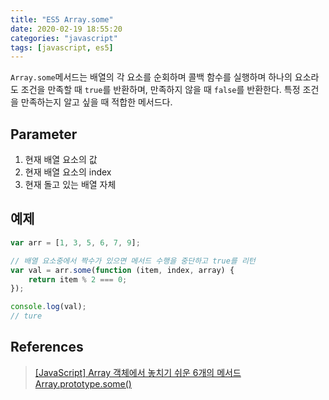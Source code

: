 ```yaml
---
title: "ES5 Array.some"
date: 2020-02-19 18:55:20
categories: "javascript"
tags: [javascript, es5]
---
```


`Array.some`메서드는 배열의 각 요소를 순회하며 콜백 함수를 실행하며 하나의 요소라도 조건을 만족할 때 `true`를 반환하며, 만족하지 않을 때 `false`를 반환한다. 특정 조건을 만족하는지 알고 싶을 때 적합한 메서드다.

<!-- more -->

## Parameter

1. 현재 배열 요소의 값
2. 현재 배열 요소의 index
3. 현재 돌고 있는 배열 자체

## 예제

```javascript
var arr = [1, 3, 5, 6, 7, 9];

// 배열 요소중에서 짝수가 있으면 메서드 수행을 중단하고 true를 리턴
var val = arr.some(function (item, index, array) {
    return item % 2 === 0;
});

console.log(val);
// ture
```

## References
> [[JavaScript] Array 객체에서 놓치기 쉬운 6개의 메서드](https://programmingsummaries.tistory.com/357)  
> [Array.prototype.some()](https://developer.mozilla.org/ko/docs/Web/JavaScript/Reference/Global_Objects/Array/some)
